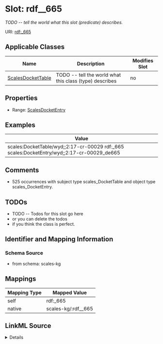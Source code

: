 

# Slot: rdf__665


_TODO -- tell the world what this slot (predicate) describes._





URI: [rdf:_665](http://www.w3.org/1999/02/22-rdf-syntax-ns#_665)



<!-- no inheritance hierarchy -->





## Applicable Classes

| Name | Description | Modifies Slot |
| --- | --- | --- |
| [ScalesDocketTable](../classes/ScalesDocketTable.md) | TODO -- tell the world what this class (type) describes |  no  |







## Properties

* Range: [ScalesDocketEntry](../classes/ScalesDocketEntry.md)






## Examples

| Value |
| --- |
| scales:DocketTable/wyd;;2:17-cr-00029 rdf:_665 scales:DocketEntry/wyd;;2:17-cr-00029_de665 |

## Comments

* 525 occurrences with subject type scales_DocketTable and object type scales_DocketEntry.

## TODOs

* TODO -- Todos for this slot go here
* or you can delete the todos
* if you think the class is perfect.

## Identifier and Mapping Information







### Schema Source


* from schema: scales-kg




## Mappings

| Mapping Type | Mapped Value |
| ---  | ---  |
| self | rdf:_665 |
| native | scales-kg/:rdf__665 |




## LinkML Source

<details>
```yaml
name: rdf__665
description: TODO -- tell the world what this slot (predicate) describes.
todos:
- TODO -- Todos for this slot go here
- or you can delete the todos
- if you think the class is perfect.
comments:
- 525 occurrences with subject type scales_DocketTable and object type scales_DocketEntry.
examples:
- value: scales:DocketTable/wyd;;2:17-cr-00029 rdf:_665 scales:DocketEntry/wyd;;2:17-cr-00029_de665
from_schema: scales-kg
rank: 1000
slot_uri: rdf:_665
alias: rdf__665
domain_of:
- scales_DocketTable
range: scales_DocketEntry

```
</details>